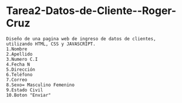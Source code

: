 # Tarea2-Datos-de-Cliente--Roger-Cruz

    Diseño de una pagina web de ingreso de datos de clientes, 
    utilizando HTML, CSS y JAVASCRIPT.
    1.Nombre
    2.Apellido
    3.Numero C.I
    4.Fecha N
    5.Dirección
    6.Teléfono
    7.Correo
    8.Sexo= Masculino Femenino
    9.Estado Civil
    10.Boton "Enviar"
